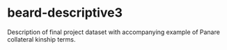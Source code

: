# beard-descriptive3
Description of final project dataset with accompanying example of Panare collateral kinship terms.
